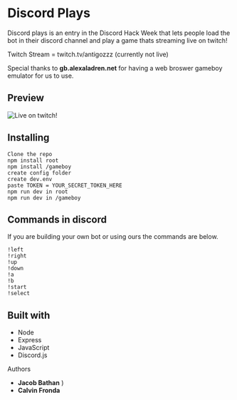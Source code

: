 # Discord Plays

Discord plays is an entry in the Discord Hack Week that lets people load the bot in their discord channel and play a game thats streaming live on twitch! 

Twitch Stream = twitch.tv/antigozzz (currently not live)

Special thanks to **gb.alexaladren.net** for having a web broswer gameboy emulator for us to use. 

## Preview 
![Live on twitch!](readme.gif)
## Installing 

```
Clone the repo
npm install root
npm install /gameboy
create config folder
create dev.env
paste TOKEN = YOUR_SECRET_TOKEN_HERE
npm run dev in root 
npm run dev in /gameboy

```
## Commands in discord

If you are building your own bot or using ours the commands are below. 

```
!left 
!right 
!up
!down
!a
!b
!start 
!select
```

## Built with 
* Node
* Express
* JavaScript
* Discord.js

Authors 
* **Jacob Bathan** [](https://github.com/jacobbathan) )
* **Calvin Fronda** [](https://github.com/CalvinFronda)
